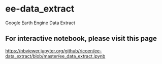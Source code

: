 # ee-data_extract
Google Earth Engine Data Extract

## For interactive notebook, please visit this page
https://nbviewer.jupyter.org/github/ricoen/ee-data_extract/blob/master/ee_data_extract.ipynb
